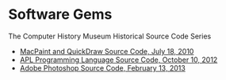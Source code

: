 # Software Gems

The Computer History Museum Historical Source Code Series

* [MacPaint and QuickDraw Source Code, July 18, 2010](https://computerhistory.org/blog/macpaint-and-quickdraw-source-code/)
* [APL Programming Language Source Code, October 10, 2012](https://computerhistory.org/blog/the-apl-programming-language-source-code/)
* [Adobe Photoshop Source Code, February 13, 2013](https://computerhistory.org/blog/adobe-photoshop-source-code/)
